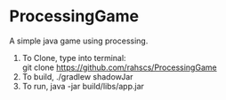 # ProcessingGame
A simple java game using processing.

1. To Clone, type into terminal:  
	git clone https://github.com/rahscs/ProcessingGame
2. To build,
	./gradlew shadowJar
3. To run,
	java -jar build/libs/app.jar
